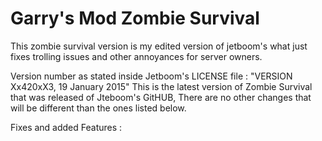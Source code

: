 # Garry's Mod Zombie Survival

This zombie survival version is my edited version of jetboom's what just fixes trolling issues and other annoyances for server owners.

Version number as stated inside Jetboom's LICENSE file : "VERSION Xx420xX3, 19 January 2015"
This is the latest version of Zombie Survival that was released of Jteboom's GitHUB, There are no other changes that will be different than the ones listed below.

Fixes and added Features :
